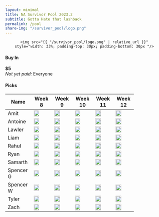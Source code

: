 ```yaml
---
layout: minimal
title: NA Survivor Pool 2023.2
subtitle: Gotta Hate that lashback
permalink: /pool
share-img: "/survivor_pool/logo.png"
---
```


<div align="center">

    <img src="{{ "/survivor_pool/logo.png" | relative_url }}" style="width: 33%; padding-top: 30px; padding-bottom: 30px "/>
</div>

#### Buy In
**$5**  
*Not yet paid:* Everyone

#### Picks
<table style="undefined;table-layout: fixed; width: 410px">
<colgroup>
<col style="width: 110px">
<col style="width: 110px">
<col style="width: 110px">
<col style="width: 110px">
<col style="width: 110px">
<col style="width: 110px">
</colgroup>
<thead>
  <tr>
    <th>Name</th>
    <th>Week 8</th>
    <th>Week 9</th>
    <th>Week 10</th>
    <th>Week 11</th>
    <th>Week 12</th>
  </tr>
</thead>
<tbody>
  <tr>
    <td>Amit</td>
    <td>
        <img src="{{ "/survivor_pool/logos/jets.png" | relative_url }}" style="width: 60%"/>
    </td>
    <td>
        <img src="{{ "/survivor_pool/logos/none.png" | relative_url }}" style="width: 60%"/>
    </td>
    <td>
        <img src="{{ "/survivor_pool/logos/none.png" | relative_url }}" style="width: 60%"/>
    </td>
    <td>
        <img src="{{ "/survivor_pool/logos/none.png" | relative_url }}" style="width: 60%"/>
    </td>
    <td>
        <img src="{{ "/survivor_pool/logos/none.png" | relative_url }}" style="width: 60%"/>
    </td>
  </tr>
  <tr>
    <td>Antoine</td>
    <td>
        <img src="{{ "/survivor_pool/logos/jets.png" | relative_url }}" style="width: 60%"/>
    </td>
    <td>
        <img src="{{ "/survivor_pool/logos/none.png" | relative_url }}" style="width: 60%"/>
    </td>
    <td>
        <img src="{{ "/survivor_pool/logos/none.png" | relative_url }}" style="width: 60%"/>
    </td>
    <td>
        <img src="{{ "/survivor_pool/logos/none.png" | relative_url }}" style="width: 60%"/>
    </td>
    <td>
        <img src="{{ "/survivor_pool/logos/none.png" | relative_url }}" style="width: 60%"/>
    </td>
  </tr>
  <tr>
    <td>Lawler</td>
    <td>
        <img src="{{ "/survivor_pool/logos/giants.png" | relative_url }}" style="width: 60%"/>
    </td>
    <td>
        <img src="{{ "/survivor_pool/logos/none.png" | relative_url }}" style="width: 60%"/>
    </td>
    <td>
        <img src="{{ "/survivor_pool/logos/none.png" | relative_url }}" style="width: 60%"/>
    </td>
    <td>
        <img src="{{ "/survivor_pool/logos/none.png" | relative_url }}" style="width: 60%"/>
    </td>
    <td>
        <img src="{{ "/survivor_pool/logos/none.png" | relative_url }}" style="width: 60%"/>
    </td>
  </tr>
  <tr>
    <td>Liam</td>
    <td>
        <img src="{{ "/survivor_pool/logos/jets.png" | relative_url }}" style="width: 60%"/>
    </td>
    <td>
        <img src="{{ "/survivor_pool/logos/none.png" | relative_url }}" style="width: 60%"/>
    </td>
    <td>
        <img src="{{ "/survivor_pool/logos/none.png" | relative_url }}" style="width: 60%"/>
    </td>
    <td>
        <img src="{{ "/survivor_pool/logos/none.png" | relative_url }}" style="width: 60%"/>
    </td>
    <td>
        <img src="{{ "/survivor_pool/logos/none.png" | relative_url }}" style="width: 60%"/>
    </td>
  <tr>
    <td>Rahul</td>
    <td>
        <img src="{{ "/survivor_pool/logos/giants.png" | relative_url }}" style="width: 60%"/>
    </td>
    <td>
        <img src="{{ "/survivor_pool/logos/none.png" | relative_url }}" style="width: 60%"/>
    </td>
    <td>
        <img src="{{ "/survivor_pool/logos/none.png" | relative_url }}" style="width: 60%"/>
    </td>
    <td>
        <img src="{{ "/survivor_pool/logos/none.png" | relative_url }}" style="width: 60%"/>
    </td>
    <td>
        <img src="{{ "/survivor_pool/logos/none.png" | relative_url }}" style="width: 60%"/>
    </td>
  </tr>
    <tr>
    <td>Ryan</td>
    <td>
        <img src="{{ "/survivor_pool/logos/jets.png" | relative_url }}" style="width: 60%"/>
    </td>
    <td>
        <img src="{{ "/survivor_pool/logos/none.png" | relative_url }}" style="width: 60%"/>
    </td>
    <td>
        <img src="{{ "/survivor_pool/logos/none.png" | relative_url }}" style="width: 60%"/>
    </td>
    <td>
        <img src="{{ "/survivor_pool/logos/none.png" | relative_url }}" style="width: 60%"/>
    </td>
    <td>
        <img src="{{ "/survivor_pool/logos/none.png" | relative_url }}" style="width: 60%"/>
    </td>
  </tr>
    </tr>
    <tr>
    <td>Samarth</td>
    <td>
        <img src="{{ "/survivor_pool/logos/giants.png" | relative_url }}" style="width: 60%"/>
    </td>
    <td>
        <img src="{{ "/survivor_pool/logos/none.png" | relative_url }}" style="width: 60%"/>
    </td>
    <td>
        <img src="{{ "/survivor_pool/logos/none.png" | relative_url }}" style="width: 60%"/>
    </td>
    <td>
        <img src="{{ "/survivor_pool/logos/none.png" | relative_url }}" style="width: 60%"/>
    </td>
    <td>
        <img src="{{ "/survivor_pool/logos/none.png" | relative_url }}" style="width: 60%"/>
    </td>
  </tr>
  <tr>
    <td>Spencer G</td>
    <td>
        <img src="{{ "/survivor_pool/logos/giants.png" | relative_url }}" style="width: 60%"/>
    </td>
    <td>
        <img src="{{ "/survivor_pool/logos/none.png" | relative_url }}" style="width: 60%"/>
    </td>
    <td>
        <img src="{{ "/survivor_pool/logos/none.png" | relative_url }}" style="width: 60%"/>
    </td>
    <td>
        <img src="{{ "/survivor_pool/logos/none.png" | relative_url }}" style="width: 60%"/>
    </td>
    <td>
        <img src="{{ "/survivor_pool/logos/none.png" | relative_url }}" style="width: 60%"/>
    </td>
  </tr>
  <tr>
    <td>Spencer W</td>
    <td>
        <img src="{{ "/survivor_pool/logos/jets.png" | relative_url }}" style="width: 60%"/>
    </td>
    <td>
        <img src="{{ "/survivor_pool/logos/none.png" | relative_url }}" style="width: 60%"/>
    </td>
    <td>
        <img src="{{ "/survivor_pool/logos/none.png" | relative_url }}" style="width: 60%"/>
    </td>
    <td>
        <img src="{{ "/survivor_pool/logos/none.png" | relative_url }}" style="width: 60%"/>
    </td>
    <td>
        <img src="{{ "/survivor_pool/logos/none.png" | relative_url }}" style="width: 60%"/>
    </td>
  </tr>
  <tr>
    <td>Tyler</td>
    <td>
        <img src="{{ "/survivor_pool/logos/giants.png" | relative_url }}" style="width: 60%"/>
    </td>
    <td>
        <img src="{{ "/survivor_pool/logos/none.png" | relative_url }}" style="width: 60%"/>
    </td>
    <td>
        <img src="{{ "/survivor_pool/logos/none.png" | relative_url }}" style="width: 60%"/>
    </td>
    <td>
        <img src="{{ "/survivor_pool/logos/none.png" | relative_url }}" style="width: 60%"/>
    </td>
    <td>
        <img src="{{ "/survivor_pool/logos/none.png" | relative_url }}" style="width: 60%"/>
    </td>
  </tr>
  <tr>
    <td>Zach</td>
    <td>
        <img src="{{ "/survivor_pool/logos/giants.png" | relative_url }}" style="width: 60%"/>
    </td>
    <td>
        <img src="{{ "/survivor_pool/logos/none.png" | relative_url }}" style="width: 60%"/>
    </td>
    <td>
        <img src="{{ "/survivor_pool/logos/none.png" | relative_url }}" style="width: 60%"/>
    </td>
    <td>
        <img src="{{ "/survivor_pool/logos/none.png" | relative_url }}" style="width: 60%"/>
    </td>
    <td>
        <img src="{{ "/survivor_pool/logos/none.png" | relative_url }}" style="width: 60%"/>
    </td>
  </tr>
</tbody>
</table>